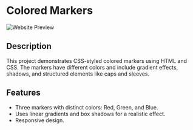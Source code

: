 # Colored Markers

![Website Preview]((https://github.com/littlenewprogrammer123/Courseprojects-html-css-/blob/573000cc3fbe8b18014a4cd0d1620bba5c049ea4/colored%20markers(basic)/Screenshot_2025_0216_123404.jpg))

## Description
This project demonstrates CSS-styled colored markers using HTML and CSS. The markers have different colors and include gradient effects, shadows, and structured elements like caps and sleeves.

## Features
- Three markers with distinct colors: Red, Green, and Blue.
- Uses linear gradients and box shadows for a realistic effect.
- Responsive design.

